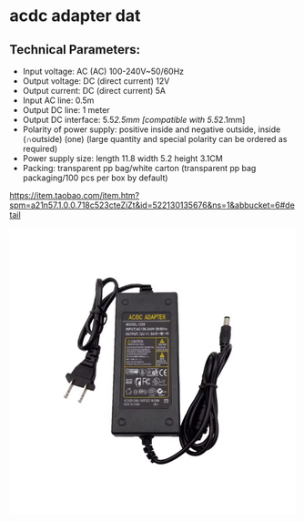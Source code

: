 
# acdc adapter dat 

## Technical Parameters:

- Input voltage: AC (AC) 100-240V~50/60Hz
- Output voltage: DC (direct current) 12V
- Output current: DC (direct current) 5A
- Input AC line: 0.5m
- Output DC line: 1 meter
- Output DC interface: 5.5*2.5mm [compatible with 5.5*2.1mm]
- Polarity of power supply: positive inside and negative outside, inside (∩outside) (one) (large quantity and special polarity can be ordered as required)
- Power supply size: length 11.8 width 5.2 height 3.1CM
- Packing: transparent pp bag/white carton (transparent pp bag packaging/100 pcs per box by default)

https://item.taobao.com/item.htm?spm=a21n57.1.0.0.718c523cteZiZt&id=522130135676&ns=1&abbucket=6#detail

![](33-41-16-30-08-2023.png)



